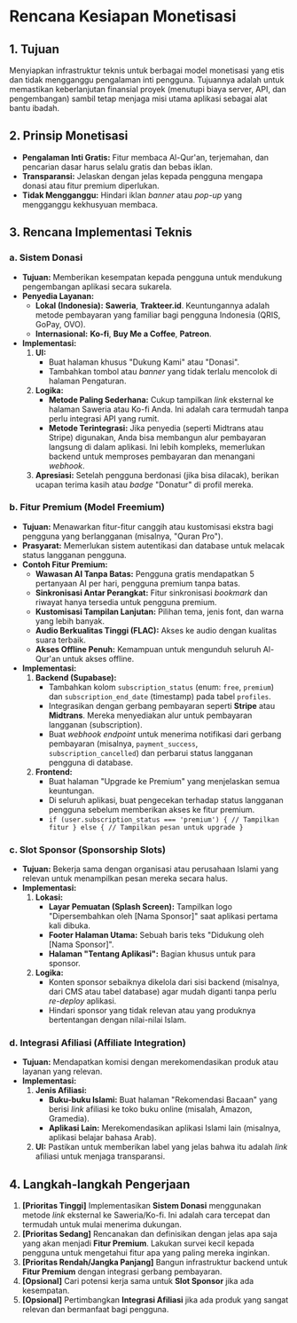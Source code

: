 # Rencana Kesiapan Monetisasi

## 1. Tujuan

Menyiapkan infrastruktur teknis untuk berbagai model monetisasi yang etis dan tidak mengganggu pengalaman inti pengguna. Tujuannya adalah untuk memastikan keberlanjutan finansial proyek (menutupi biaya server, API, dan pengembangan) sambil tetap menjaga misi utama aplikasi sebagai alat bantu ibadah.

## 2. Prinsip Monetisasi

- **Pengalaman Inti Gratis:** Fitur membaca Al-Qur'an, terjemahan, dan pencarian dasar harus selalu gratis dan bebas iklan.
- **Transparansi:** Jelaskan dengan jelas kepada pengguna mengapa donasi atau fitur premium diperlukan.
- **Tidak Mengganggu:** Hindari iklan *banner* atau *pop-up* yang mengganggu kekhusyuan membaca.

## 3. Rencana Implementasi Teknis

### a. Sistem Donasi

- **Tujuan:** Memberikan kesempatan kepada pengguna untuk mendukung pengembangan aplikasi secara sukarela.
- **Penyedia Layanan:**
  - **Lokal (Indonesia):** **Saweria**, **Trakteer.id**. Keuntungannya adalah metode pembayaran yang familiar bagi pengguna Indonesia (QRIS, GoPay, OVO).
  - **Internasional:** **Ko-fi**, **Buy Me a Coffee**, **Patreon**.
- **Implementasi:**
  1.  **UI:**
      - Buat halaman khusus "Dukung Kami" atau "Donasi".
      - Tambahkan tombol atau *banner* yang tidak terlalu mencolok di halaman Pengaturan.
  2.  **Logika:**
      - **Metode Paling Sederhana:** Cukup tampilkan *link* eksternal ke halaman Saweria atau Ko-fi Anda. Ini adalah cara termudah tanpa perlu integrasi API yang rumit.
      - **Metode Terintegrasi:** Jika penyedia (seperti Midtrans atau Stripe) digunakan, Anda bisa membangun alur pembayaran langsung di dalam aplikasi. Ini lebih kompleks, memerlukan backend untuk memproses pembayaran dan menangani *webhook*.
  3.  **Apresiasi:** Setelah pengguna berdonasi (jika bisa dilacak), berikan ucapan terima kasih atau *badge* "Donatur" di profil mereka.

### b. Fitur Premium (Model Freemium)

- **Tujuan:** Menawarkan fitur-fitur canggih atau kustomisasi ekstra bagi pengguna yang berlangganan (misalnya, "Quran Pro").
- **Prasyarat:** Memerlukan sistem autentikasi dan database untuk melacak status langganan pengguna.
- **Contoh Fitur Premium:**
  - **Wawasan AI Tanpa Batas:** Pengguna gratis mendapatkan 5 pertanyaan AI per hari, pengguna premium tanpa batas.
  - **Sinkronisasi Antar Perangkat:** Fitur sinkronisasi *bookmark* dan riwayat hanya tersedia untuk pengguna premium.
  - **Kustomisasi Tampilan Lanjutan:** Pilihan tema, jenis font, dan warna yang lebih banyak.
  - **Audio Berkualitas Tinggi (FLAC):** Akses ke audio dengan kualitas suara terbaik.
  - **Akses Offline Penuh:** Kemampuan untuk mengunduh seluruh Al-Qur'an untuk akses offline.
- **Implementasi:**
  1.  **Backend (Supabase):**
      - Tambahkan kolom `subscription_status` (enum: `free`, `premium`) dan `subscription_end_date` (timestamp) pada tabel `profiles`.
      - Integrasikan dengan gerbang pembayaran seperti **Stripe** atau **Midtrans**. Mereka menyediakan alur untuk pembayaran langganan (subscription).
      - Buat *webhook endpoint* untuk menerima notifikasi dari gerbang pembayaran (misalnya, `payment_success`, `subscription_cancelled`) dan perbarui status langganan pengguna di database.
  2.  **Frontend:**
      - Buat halaman "Upgrade ke Premium" yang menjelaskan semua keuntungan.
      - Di seluruh aplikasi, buat pengecekan terhadap status langganan pengguna sebelum memberikan akses ke fitur premium.
      - `if (user.subscription_status === 'premium') { // Tampilkan fitur } else { // Tampilkan pesan untuk upgrade }`

### c. Slot Sponsor (Sponsorship Slots)

- **Tujuan:** Bekerja sama dengan organisasi atau perusahaan Islami yang relevan untuk menampilkan pesan mereka secara halus.
- **Implementasi:**
  1.  **Lokasi:**
      - **Layar Pemuatan (Splash Screen):** Tampilkan logo "Dipersembahkan oleh [Nama Sponsor]" saat aplikasi pertama kali dibuka.
      - **Footer Halaman Utama:** Sebuah baris teks "Didukung oleh [Nama Sponsor]".
      - **Halaman "Tentang Aplikasi":** Bagian khusus untuk para sponsor.
  2.  **Logika:**
      - Konten sponsor sebaiknya dikelola dari sisi backend (misalnya, dari CMS atau tabel database) agar mudah diganti tanpa perlu *re-deploy* aplikasi.
      - Hindari sponsor yang tidak relevan atau yang produknya bertentangan dengan nilai-nilai Islam.

### d. Integrasi Afiliasi (Affiliate Integration)

- **Tujuan:** Mendapatkan komisi dengan merekomendasikan produk atau layanan yang relevan.
- **Implementasi:**
  1.  **Jenis Afiliasi:**
      - **Buku-buku Islami:** Buat halaman "Rekomendasi Bacaan" yang berisi *link* afiliasi ke toko buku online (misalah, Amazon, Gramedia).
      - **Aplikasi Lain:** Merekomendasikan aplikasi Islami lain (misalnya, aplikasi belajar bahasa Arab).
  2.  **UI:** Pastikan untuk memberikan label yang jelas bahwa itu adalah *link* afiliasi untuk menjaga transparansi.

## 4. Langkah-langkah Pengerjaan

1.  **[Prioritas Tinggi]** Implementasikan **Sistem Donasi** menggunakan metode *link* eksternal ke Saweria/Ko-fi. Ini adalah cara tercepat dan termudah untuk mulai menerima dukungan.
2.  **[Prioritas Sedang]** Rencanakan dan definisikan dengan jelas apa saja yang akan menjadi **Fitur Premium**. Lakukan survei kecil kepada pengguna untuk mengetahui fitur apa yang paling mereka inginkan.
3.  **[Prioritas Rendah/Jangka Panjang]** Bangun infrastruktur backend untuk **Fitur Premium** dengan integrasi gerbang pembayaran.
4.  **[Opsional]** Cari potensi kerja sama untuk **Slot Sponsor** jika ada kesempatan.
5.  **[Opsional]** Pertimbangkan **Integrasi Afiliasi** jika ada produk yang sangat relevan dan bermanfaat bagi pengguna.
